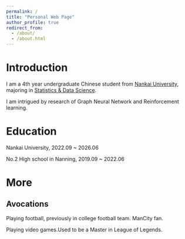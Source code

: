 ```yaml
---
permalink: /
title: "Personal Web Page"
author_profile: true
redirect_from: 
  - /about/
  - /about.html
---
```


Introduction
======

I am a 4th year undergraduate Chinese student from [Nankai University](https://www.nankai.edu.cn/), majoring in [Statistics & Data Science](https://stat.nankai.edu.cn/).

I am intrigued by research of Graph Neural Network and Reinforcement learning.

 Education
 ======
 
 Nankai University, 2022.09 ~ 2026.06
 
 No.2 High school in Nanning, 2019.09 ~ 2022.06

 More
 ======
 
 Avocations
 ------
 
 Playing football, previously in college football team. ManCity fan.
 
 Playing video games.Used to be a Master in League of Legends.
